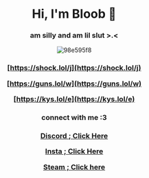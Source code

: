 <h1 align="center">Hi, I'm Bloob 🎀</h1>
<h3 align="center">am silly and am lil slut  >.< </h3>

<p align="center"> <img src="![visitors](https://visitor-badge.laobi.icu/badge?page_id=98e595f8.98e595f8)" alt="98e595f8" /> </p>

<h3 align="center">
 
[https://shock.lol/j](https://shock.lol/j)

[https://guns.lol/w](https://guns.lol/w)

[https://kys.lol/e](https://kys.lol/e)

<h3 align="center">connect with me :3 </h3>
<h3 align="center">

[Discord ; Click Here](https://discord.com/users/1048171869339136010)

[Insta ; Click Here](https://instagram.com/hahabloob)

[Steam ; Click here](https://steamcommunity.com/id/98e595f8/)

